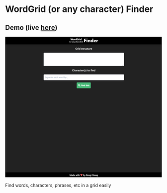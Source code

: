 # WordGrid (or any character) Finder

## Demo (live [here](https://wordgrid-finder.vercel.app/))

<p align="center">
<img src="https://raw.githubusercontent.com/jokarz/wordgrid-finder/master/demo/demo.gif" />
</p>

Find words, characters, phrases, etc in a grid easily

